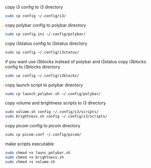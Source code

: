 copy i3 config to i3 directory
```bash
sudo cp config ~/.config/i3/
```
 copy polybar config to polybar directory
```bash
sudo cp config.ini ~/.config/polybar/
```

copy i3status config to i3status directory
```bash
sudo cp config ~/.config/i3status/
```

if you want use i3blocks instead of polybar and i3status copy i3blocks config to i3blocks directory
```bash
sudo cp config ~/.config/i3blocks/
```

copy launch script to polybar directory
```bash
sudo cp launch_polybar.sh ~/.config/polybar/
```

copy volume and brightness scripts to i3 directory
```bash
sudo volume.sh config ~/.config/i3/scripts/
sudo brightness.sh config ~/.config/i3/scripts/
```

copy picom config to picom directory
```bash
sudo cp picom.conf ~/.config/picom/
```

make scripts executable
```bash
sudo chmod +x launc_polybar.sh
sudo chmod +x brightness.sh
sudo chmod +x volume.sh
```


